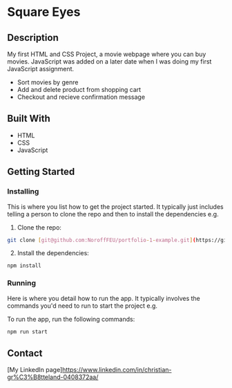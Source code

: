 # Square Eyes

## Description

My first HTML and CSS Project, a movie webpage where you can buy movies. JavaScript was added on a later date when I was doing my first JavaScript assignment.

- Sort movies by genre
- Add and delete product from shopping cart
- Checkout and recieve confirmation message

## Built With

- HTML
- CSS
- JavaScript

## Getting Started

### Installing

This is where you list how to get the project started. It typically just includes telling a person to clone the repo and then to install the dependencies e.g.

1. Clone the repo:

```bash
git clone [git@github.com:NoroffFEU/portfolio-1-example.git](https://github.com/NoroffFEU/html-css-course-assignment-cgrotteland92.git)
```

2. Install the dependencies:

```
npm install
```

### Running

Here is where you detail how to run the app. It typically involves the commands you'd need to run to start the project e.g.

To run the app, run the following commands:

```bash
npm run start
```


## Contact

[My LinkedIn page]https://www.linkedin.com/in/christian-gr%C3%B8tteland-0408372aa/
